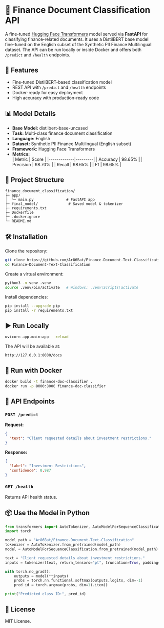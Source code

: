 # 📄 Finance Document Classification API

A fine-tuned [Hugging Face Transformers](https://huggingface.co/docs/transformers/index) model served via **FastAPI** for classifying finance-related documents. It uses a DistilBERT base model fine-tuned on the English subset of the Synthetic PII Finance Multilingual dataset. The API can be run locally or inside Docker and offers both `/predict` and `/health` endpoints.

## 🚀 Features
- Fine-tuned DistilBERT-based classification model
- REST API with `/predict` and `/health` endpoints
- Docker-ready for easy deployment
- High accuracy with production-ready code

## 📊 Model Details
- **Base Model:** distilbert-base-uncased  
- **Task:** Multi-class finance document classification  
- **Language:** English  
- **Dataset:** Synthetic PII Finance Multilingual (English subset)  
- **Framework:** Hugging Face Transformers  
- **Metrics:**  
  | Metric      | Score   |
  |-------------|---------|
  | Accuracy    | 98.65%  |
  | Precision   | 98.70%  |
  | Recall      | 98.65%  |
  | F1          | 98.65%  |

## 📂 Project Structure
```
finance_document_classification/
├─ app/
│  └─ main.py               # FastAPI app
├─ final_model/              # Saved model & tokenizer
├─ requirements.txt
├─ Dockerfile
├─ .dockerignore
└─ README.md
```

## 🛠 Installation
Clone the repository:
```bash
git clone https://github.com/Ar86Bat/Finance-Document-Text-Classification.git
cd Finance-Document-Text-Classification
```

Create a virtual environment:
```bash
python3 -m venv .venv
source .venv/bin/activate   # Windows: .venv\Scripts\activate
```

Install dependencies:
```bash
pip install --upgrade pip
pip install -r requirements.txt
```

## ▶️ Run Locally
```bash
uvicorn app.main:app --reload
```
The API will be available at:
```
http://127.0.0.1:8000/docs
```

## 🐳 Run with Docker
```bash
docker build -t finance-doc-classifier .
docker run -p 8000:8000 finance-doc-classifier
```

## 📡 API Endpoints
### `POST /predict`
**Request:**
```json
{
  "text": "Client requested details about investment restrictions."
}
```
**Response:**
```json
{
  "label": "Investment Restrictions",
  "confidence": 0.987
}
```

### `GET /health`
Returns API health status.

## 📦 Use the Model in Python
```python
from transformers import AutoTokenizer, AutoModelForSequenceClassification
import torch

model_path = "Ar86Bat/Finance-Document-Text-Classification"
tokenizer = AutoTokenizer.from_pretrained(model_path)
model = AutoModelForSequenceClassification.from_pretrained(model_path)

text = "Client requested details about investment restrictions."
inputs = tokenizer(text, return_tensors="pt", truncation=True, padding=True)

with torch.no_grad():
    outputs = model(**inputs)
    probs = torch.nn.functional.softmax(outputs.logits, dim=-1)
    pred_id = torch.argmax(probs, dim=1).item()

print("Predicted class ID:", pred_id)
```

## 📜 License
MIT License.
